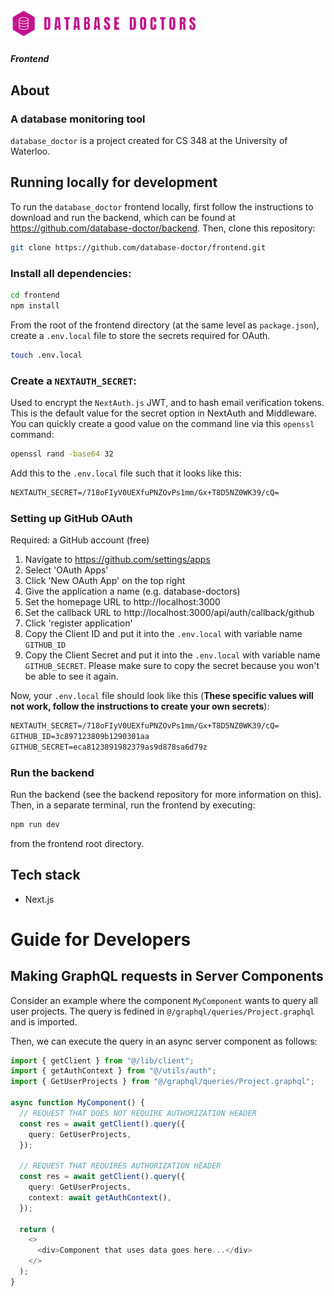 # <img src='https://github.com/database-doctor/backend/blob/main/database-doctors-logo.png?raw=true' width='300'>

##### Frontend

## About

### A database monitoring tool

`database_doctor` is a project created for CS 348 at the University of Waterloo.

## Running locally for development

To run the `database_doctor` frontend locally, first follow the instructions to download and run the backend,
which can be found at https://github.com/database-doctor/backend. Then, clone this repository:

```bash
git clone https://github.com/database-doctor/frontend.git
```

### Install all dependencies:

```bash
cd frontend
npm install
```

From the root of the frontend directory (at the same level as `package.json`), create a `.env.local` file to store the secrets required for OAuth.

```bash
touch .env.local
```

### Create a `NEXTAUTH_SECRET`:

Used to encrypt the `NextAuth.js` JWT, and to hash email verification tokens. This is the default value for the secret option in NextAuth and Middleware. You can quickly create a good value on the command line via this `openssl` command:

```bash
openssl rand -base64 32
```

Add this to the `.env.local` file such that it looks like this:

```txt
NEXTAUTH_SECRET=/718oFIyV0UEXfuPNZOvPs1mm/Gx+T8D5NZ0WK39/cQ=
```

### Setting up GitHub OAuth

Required: a GitHub account (free)

1. Navigate to https://github.com/settings/apps
2. Select 'OAuth Apps'
3. Click 'New OAuth App' on the top right
4. Give the application a name (e.g. database-doctors)
5. Set the homepage URL to http://localhost:3000
6. Set the callback URL to http://localhost:3000/api/auth/callback/github
7. Click 'register application'
8. Copy the Client ID and put it into the `.env.local` with variable name `GITHUB_ID`
9. Copy the Client Secret and put it into the `.env.local` with variable name `GITHUB_SECRET`. Please make sure to copy the secret because you won't be able to see it again.

Now, your `.env.local` file should look like this (**These specific values will not work, follow the instructions to create your own secrets**):

```txt
NEXTAUTH_SECRET=/718oFIyV0UEXfuPNZOvPs1mm/Gx+T8D5NZ0WK39/cQ=
GITHUB_ID=3c897123809b1290301aa
GITHUB_SECRET=eca8123891982379as9d878sa6d79z
```

### Run the backend

Run the backend (see the backend repository for more information on this). Then, in a separate terminal, run the frontend by executing:

```bash
npm run dev
```

from the frontend root directory.

## Tech stack

- Next.js

# Guide for Developers

## Making GraphQL requests in Server Components

Consider an example where the component `MyComponent` wants to query all user projects. The query is fedined in `@/graphql/queries/Project.graphql` and is imported.

Then, we can execute the query in an async server component as follows:

```ts
import { getClient } from "@/lib/client";
import { getAuthContext } from "@/utils/auth";
import { GetUserProjects } from "@/graphql/queries/Project.graphql";

async function MyComponent() {
  // REQUEST THAT DOES NOT REQUIRE AUTHORIZATION HEADER
  const res = await getClient().query({
    query: GetUserProjects,
  });

  // REQUEST THAT REQUIRES AUTHORIZATION HEADER
  const res = await getClient().query({
    query: GetUserProjects,
    context: await getAuthContext(),
  });

  return (
    <>
      <div>Component that uses data goes here...</div>
    </>
  );
}
```
